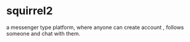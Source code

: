 # squirrel2
a messenger type platform, where anyone can create account , follows someone and chat with them.
